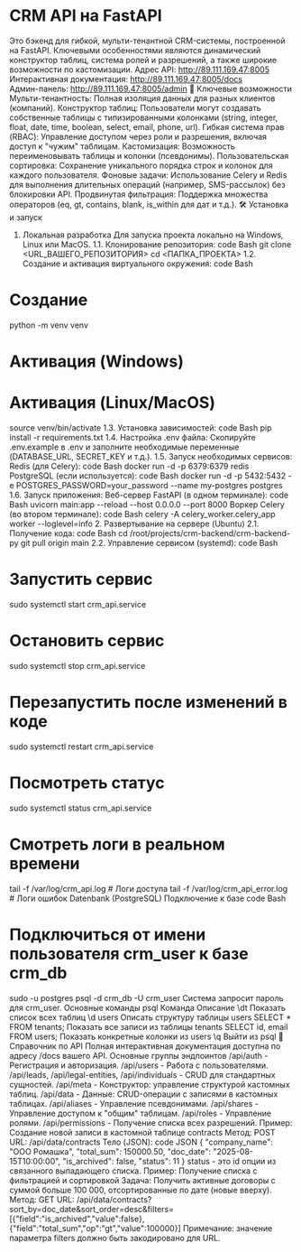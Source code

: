 # CRM API на FastAPI
Это бэкенд для гибкой, мульти-тенантной CRM-системы, построенной на FastAPI. Ключевыми особенностями являются динамический конструктор таблиц, система ролей и разрешений, а также широкие возможности по кастомизации.
Адрес API: http://89.111.169.47:8005 <br>
Интерактивная документация: http://89.111.169.47:8005/docs <br>
Админ-панель: http://89.111.169.47:8005/admin
🚀 Ключевые возможности
Мульти-тенантность: Полная изоляция данных для разных клиентов (компаний).
Конструктор таблиц: Пользователи могут создавать собственные таблицы с типизированными колонками (string, integer, float, date, time, boolean, select, email, phone, url).
Гибкая система прав (RBAC): Управление доступом через роли и разрешения, включая доступ к "чужим" таблицам.
Кастомизация: Возможность переименовывать таблицы и колонки (псевдонимы).
Пользовательская сортировка: Сохранение уникального порядка строк и колонок для каждого пользователя.
Фоновые задачи: Использование Celery и Redis для выполнения длительных операций (например, SMS-рассылок) без блокировки API.
Продвинутая фильтрация: Поддержка множества операторов (eq, gt, contains, blank, is_within для дат и т.д.).
🛠️ Установка и запуск
1. Локальная разработка
Для запуска проекта локально на Windows, Linux или MacOS.
1.1. Клонирование репозитория:
code
Bash
git clone <URL_ВАШЕГО_РЕПОЗИТОРИЯ>
cd <ПАПКА_ПРОЕКТА>
1.2. Создание и активация виртуального окружения:
code
Bash
# Создание
python -m venv venv

# Активация (Windows)


# Активация (Linux/MacOS)
source venv/bin/activate
1.3. Установка зависимостей:
code
Bash
pip install -r requirements.txt
1.4. Настройка .env файла:
Скопируйте .env.example в .env и заполните необходимые переменные (DATABASE_URL, SECRET_KEY и т.д.).
1.5. Запуск необходимых сервисов:
Redis (для Celery):
code
Bash
docker run -d -p 6379:6379 redis
PostgreSQL (если используется):
code
Bash
docker run -d -p 5432:5432 -e POSTGRES_PASSWORD=your_password --name my-postgres postgres
1.6. Запуск приложения:
Веб-сервер FastAPI (в одном терминале):
code
Bash
uvicorn main:app --reload --host 0.0.0.0 --port 8000
Воркер Celery (во втором терминале):
code
Bash
celery -A celery_worker.celery_app worker --loglevel=info
2. Развертывание на сервере (Ubuntu)
2.1. Получение кода:
code
Bash
cd /root/projects/crm-backend/crm-backend-py 
git pull origin main
2.2. Управление сервисом (systemd):
code
Bash
# Запустить сервис
sudo systemctl start crm_api.service

# Остановить сервис
sudo systemctl stop crm_api.service

# Перезапустить после изменений в коде
sudo systemctl restart crm_api.service

# Посмотреть статус
sudo systemctl status crm_api.service

# Смотреть логи в реальном времени
tail -f /var/log/crm_api.log      # Логи доступа
tail -f /var/log/crm_api_error.log # Логи ошибок
Datenbank (PostgreSQL)
Подключение к базе
code
Bash
# Подключиться от имени пользователя crm_user к базе crm_db
sudo -u postgres psql -d crm_db -U crm_user
Система запросит пароль для crm_user.
Основные команды psql
Команда	Описание
\dt	Показать список всех таблиц
\d users	Описать структуру таблицы users
SELECT * FROM tenants;	Показать все записи из таблицы tenants
SELECT id, email FROM users;	Показать конкретные колонки из users
\q	Выйти из psql
📖 Справочник по API
Полная интерактивная документация доступна по адресу /docs вашего API.
Основные группы эндпоинтов
/api/auth - Регистрация и авторизация.
/api/users - Работа с пользователями.
/api/leads, /api/legal-entities, /api/individuals - CRUD для стандартных сущностей.
/api/meta - Конструктор: управление структурой кастомных таблиц.
/api/data - Данные: CRUD-операции с записями в кастомных таблицах.
/api/aliases - Управление псевдонимами.
/api/shares - Управление доступом к "общим" таблицам.
/api/roles - Управление ролями.
/api/permissions - Получение списка всех разрешений.
Пример: Создание новой записи в кастомной таблице contracts
Метод: POST
URL: /api/data/contracts
Тело (JSON):
code
JSON
{
  "company_name": "ООО Ромашка",
  "total_sum": 150000.50,
  "doc_date": "2025-08-15T10:00:00",
  "is_archived": false,
  "status": 11 
}
status - это id опции из связанного выпадающего списка.
Пример: Получение списка с фильтрацией и сортировкой
Задача: Получить активные договоры с суммой больше 100 000, отсортированные по дате (новые вверху).
Метод: GET
URL: /api/data/contracts?sort_by=doc_date&sort_order=desc&filters=[{"field":"is_archived","value":false},{"field":"total_sum","op":"gt","value":100000}]
Примечание: значение параметра filters должно быть закодировано для URL.